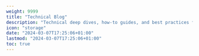 ```yaml
---
weight: 9999
title: "Technical Blog"
description: "Technical deep dives, how-to guides, and best practices for developers working with modern infrastructure and open-source tools."
icon: "storage"
date: "2024-03-07T17:25:06+01:00"
lastmod: "2024-03-07T17:25:06+01:00"
toc: true
---
```

